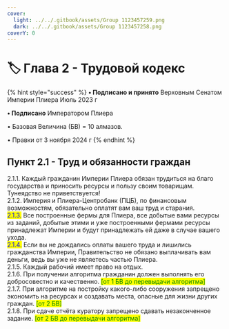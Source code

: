 ```yaml
---
cover:
  light: ../../.gitbook/assets/Group 1123457259.png
  dark: ../../.gitbook/assets/Group 1123457258.png
coverY: 0
---
```


# 🏷️ Глава 2 - Трудовой кодекс

{% hint style="success" %}
**•  Подписано и принято** Верховным Сенатом Империи Плиера Июль 2023 г

**•  Подписано** Императором Плиера

•  Базовая Величина (БВ) = 10 алмазов.

•  Правки от 3 ноября 2024 г
{% endhint %}

## Пункт 2.1 - Труд и обязанности граждан

2.1.1.  Каждый гражданин Империи Плиера обязан трудиться на благо государства и приносить ресурсы и пользу своим товарищам. Тунеядство не приветствуется!\
2.1.2.  Империя и Плиера-Центробанк (ПЦБ), по финансовым возможностям, обязательно оплатят вам ваш труд и старания.\
<mark style="color:blue;">2.1.3.</mark>  Все построенные фермы для Плиера, все добытые вами ресурсы из заданий, добытые этими и уже построенными фермами ресурсы принадлежат Империи и будут принадлежать ей даже в случае вашего ухода.\
<mark style="color:blue;">2.1.4.</mark>  Если вы не дождались оплаты вашего труда и лишились гражданства Империи, Правительство не обязано выплачивать вам деньги, ведь вы уже не являетесь частью Плиера.\
2.1.5.  Каждый рабочий имеет право на отдых.\
2.1.6.  При получении алгоритма гражданин должен выполнять его добросовестно и качественно. <mark style="color:green;">\[от 1 БВ до перевыдачи алгоритма]</mark>\
2.1.7.  При алгоритме на постройку какого-либо сооружения запрещено экономить на ресурсах и создавать места, опасные для жизни других граждан. <mark style="color:green;">\[от 2 БВ]</mark>\
2.1.8.  При сдаче отчёта куратору запрещено сдавать незаконченное задание. <mark style="color:green;">\[от 2 БВ до перевыдачи алгоритма]</mark>
